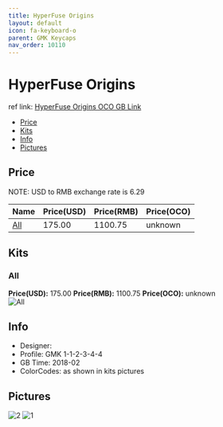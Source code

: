 ```yaml
---
title: HyperFuse Origins
layout: default
icon: fa-keyboard-o
parent: GMK Keycaps
nav_order: 10110
---
```


# HyperFuse Origins

ref link: [HyperFuse Origins OCO GB Link](https://www.originativeco.com/products/hyperfuse-origins)

* [Price](#price)
* [Kits](#kits)
* [Info](#info)
* [Pictures](#pictures)


## Price  
NOTE: USD to RMB exchange rate is 6.29

| Name          | Price(USD)    |  Price(RMB) |  Price(OCO) |
| ------------- | ------------- |  ---------- |  --------- |
|[All](#all)|175.00|1100.75|unknown|


## Kits
### All
**Price(USD):** 175.00    **Price(RMB):** 1100.75    **Price(OCO):** unknown    
<img src="{{ 'assets/images/gmk-keycaps/hyperfuseorigins/kits_pics/all.png' | relative_url }}" alt="All" class="image featured">


## Info
* Designer: 
* Profile: GMK 1-1-2-3-4-4
* GB Time: 2018-02
* ColorCodes: as shown in kits pictures


## Pictures
<img src="{{ 'assets/images/gmk-keycaps/hyperfuseorigins/rendering_pics/2.jpg' | relative_url }}" alt="2" class="image featured">
<img src="{{ 'assets/images/gmk-keycaps/hyperfuseorigins/rendering_pics/1.jpg' | relative_url }}" alt="1" class="image featured">
